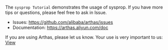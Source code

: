 
The `sysprop Tutorial` demonstrates the usage of sysprop. If you have more tips or questions, please feel free to ask in Issue.

* Issues: https://github.com/alibaba/arthas/issues
* Documentation: https://arthas.aliyun.com/doc


If you are using Arthas, please let us know. Your use is very important to us: [View](https://github.com/alibaba/arthas/issues/111)